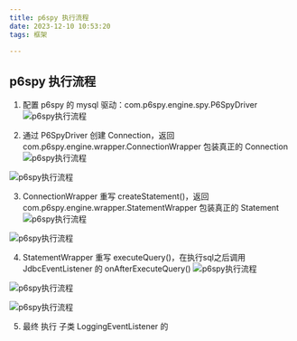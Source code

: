```yaml
---
title: p6spy 执行流程
date: 2023-12-10 10:53:20
tags: 框架

---
```

## p6spy 执行流程

1. 配置 p6spy 的 mysql 驱动：com.p6spy.engine.spy.P6SpyDriver
![p6spy执行流程](https://cdn.jsdelivr.net/gh/CheneyKwok/img-storage/blog/p6spy执行流程-1.png)

2. 通过 P6SpyDriver 创建 Connection，返回 com.p6spy.engine.wrapper.ConnectionWrapper 包装真正的 Connection 
![p6spy执行流程](https://cdn.jsdelivr.net/gh/CheneyKwok/img-storage/blog/p6spy执行流程-2.png)

![p6spy执行流程](https://cdn.jsdelivr.net/gh/CheneyKwok/img-storage/blog/p6spy执行流程-3.png)

3. ConnectionWrapper 重写 createStatement()，返回 com.p6spy.engine.wrapper.StatementWrapper 包装真正的 Statement
![p6spy执行流程](https://cdn.jsdelivr.net/gh/CheneyKwok/img-storage/blog/p6spy执行流程-4.png)

![p6spy执行流程](https://cdn.jsdelivr.net/gh/CheneyKwok/img-storage/blog/p6spy执行流程-5.png)

4. StatementWrapper 重写 executeQuery()，在执行sql之后调用 JdbcEventListener 的 onAfterExecuteQuery()
![p6spy执行流程](https://cdn.jsdelivr.net/gh/CheneyKwok/img-storage/blog/p6spy执行流程-6.png)

![p6spy执行流程](https://cdn.jsdelivr.net/gh/CheneyKwok/img-storage/blog/p6spy执行流程-7.png)

![p6spy执行流程](https://cdn.jsdelivr.net/gh/CheneyKwok/img-storage/blog/p6spy执行流程-8.png)

5. 最终 执行 子类 LoggingEventListener 的
<!--stackedit_data:
eyJoaXN0b3J5IjpbMTIzMjk5MjIyLDE5Njc3NTM1NTMsLTExND
cwMzg1NjMsLTgyNjc1OTI1NSwtNTg5ODMzOTM5LC0xMjUzMTcz
ODU5LDE4ODc5MTM1ODYsNTk3NDgzNDY0XX0=
-->